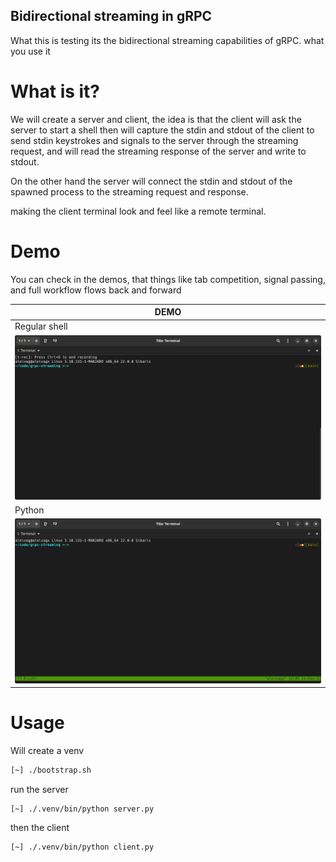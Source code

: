 Bidirectional streaming in gRPC
------------------------------

What this is testing its the bidirectional streaming capabilities of gRPC. what you use it

What is it?
===========

We will create a server and client, the idea is that the client will ask the server to start a shell
then will capture the stdin and stdout of the client to send stdin keystrokes and signals to the server
through the streaming request, and will read the streaming response of the server and write to stdout.

On the other hand the server will connect the stdin and stdout of the spawned process to the streaming 
request and response.

making the client terminal look and feel like a remote terminal. 

Demo
====

You can check in the demos, that things like tab competition, signal passing, and full workflow flows back and forward

| DEMO                         |
|------------------------------|
| Regular shell                |
| ![bash](./docs/t-rec.gif)      |
| Python                       | 
| ![python](./docs/python.gif) |


Usage
=====

Will create a venv 

```bash
[~] ./bootstrap.sh
```

run the server

```
[~] ./.venv/bin/python server.py
```

then the client

```
[~] ./.venv/bin/python client.py
```